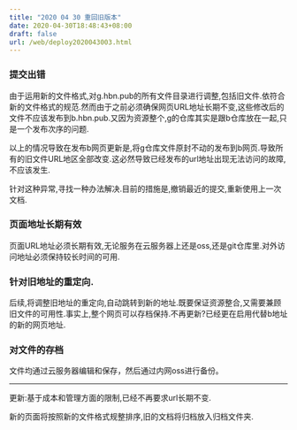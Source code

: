 ```yaml
---
title: "2020 04 30 重回旧版本"
date: 2020-04-30T18:48:43+08:00
draft: false
url: /web/deploy2020043003.html
---
```


### 提交出错

由于运用新的文件格式,对g.hbn.pub的所有文件目录进行调整,包括旧文件.依符合新的文件格式的规范.然而由于之前必须确保网页URL地址长期不变,这些修改后的文件不应该发布到b.hbn.pub.又因为资源整个,g的仓库其实是跟b仓库放在一起,只是一个发布次序的问题.

以上的情况导致在发布b网页更新是,将g仓库文件原封不动的发布到b网页.导致所有的旧文件URL地区全部改变.这必然导致已经发布的url地址出现无法访问的故障,不应该发生.

针对这种异常,寻找一种办法解决.目前的措施是,撤销最近的提交,重新使用上一次文档.


### 页面地址长期有效

页面URL地址必须长期有效,无论服务在云服务器上还是oss,还是git仓库里.对外访问地址必须保持较长时间的可用.


### 针对旧地址的重定向.

后续,将调整旧地址的重定向,自动跳转到新的地址.既要保证资源整合,又需要兼顾旧文件的可用性.事实上,整个网页可以存档保持.不再更新?已经更在启用代替b地址的新的网页地址.


### 对文件的存档

文件均通过云服务器编辑和保存，然后通过内网oss进行备份。


***
更新:基于成本和管理方面的限制,已经不再要求url长期不变.

新的页面将按照新的文件格式规整排序,旧的文档将归档放入归档文件夹.